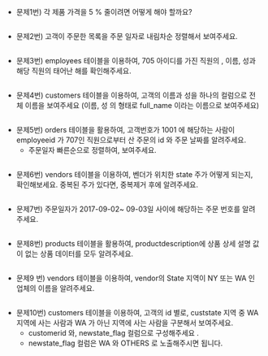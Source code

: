 * 문제1번)  각 제품 가격을 5 % 줄이려면 어떻게 해야 할까요?

```sql

```

* 문제2번)  고객이 주문한 목록을 주문 일자로 내림차순 정렬해서 보여주세요.

```sql

```

* 문제3번)  employees 테이블을 이용하여, 705 아이디를 가진 직원의 , 이름, 성과  해당 직원의  태어난 해를 확인해주세요.

```sql

```

* 문제4번)  customers 테이블을 이용하여,  고객의 이름과 성을 하나의 컬럼으로 전체 이름을 보여주세요 (이름, 성 의 형태로  full_name 이라는 이름으로 보여주세요)

```sql

```

* 문제5번) orders 테이블을 활용하여, 고객번호가 1001 에 해당하는 사람이 employeeid 가 707인 직원으로부터  산 주문의 id 와 주문 날짜를 알려주세요.
  - 주문일자 빠른순으로 정렬하여, 보여주세요.

```sql

```

* 문제6번)  vendors 테이블을 이용하여, 벤더가 위치한 state 주가 어떻게 되는지, 확인해보세요.  중복된 주가 있다면, 중복제거 후에 알려주세요.

```sql

```

* 문제7번) 주문일자가  2017-09-02~ 09-03일 사이에 해당하는 주문 번호를 알려주세요.

```sql

```

* 문제8번) products 테이블을 활용하여, productdescription에 상품 상세 설명 값이 없는  상품 데이터를 모두 알려주세요.

```sql

```

* 문제9 번) vendors 테이블을 이용하여, vendor의 State 지역이 NY 또는 WA 인 업체의 이름을 알려주세요.

```sql

```

* 문제10번)  customers 테이블을 이용하여, 고객의 id 별로,  custstate 지역 중 WA 지역에 사는 사람과  WA 가 아닌 지역에 사는 사람을 구분해서  보여주세요.
  - customerid 와, newstate_flag 컬럼으로 구성해주세요 .
  - newstate_flag 컬럼은 WA 와 OTHERS 로 노출해주시면 됩니다.
 ```sql

```

